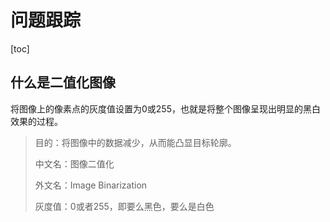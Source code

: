 # 问题跟踪

[toc]

## 什么是二值化图像
将图像上的像素点的灰度值设置为0或255，也就是将整个图像呈现出明显的黑白效果的过程。

> 目的：将图像中的数据减少，从而能凸显目标轮廓。
> 
> 中文名：图像二值化
> 
> 外文名：Image Binarization
> 
> 灰度值：0或者255，即要么黑色，要么是白色
> 



